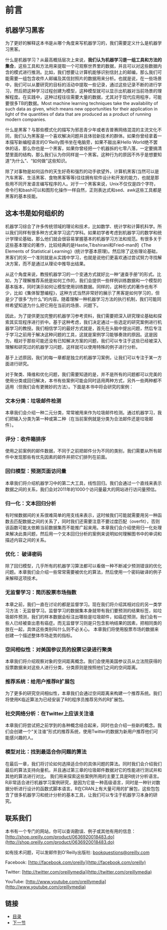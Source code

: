 前言
====================

## 机器学习黑客 ##
为了更好的解释这本书是从哪个角度来写机器学习的，我们需要定义什么是机器学习黑客。

什么是机器学习？从最高概括层次上来说，**我们认为机器学习是一组工具和方法的集合**，这些工具和方法用来提取一个可观察世界里的数据，并且可以对这些数据内含的模式进行推测。比如，我们想要让计算机能够识别信封上的邮编，那么我们可能需要一组包含收件人邮编及其信封照片的数据用来分析。也就是说，在一些场景中，我们可以从要研究的目标的活动中提取一些记录，通过这些记录不断的进行学习，然后把这种学习过程创建为模型，这种模型就可以显示出机器对当前场景的理解程度。在实践中，这种过程往往需要大量的数据，尤其对于现代应用程序，可能要很多TB的数据。Most machine learning techniques take the availability of such data as given, which means new opportunities for their application in light of the quantities of data that are produced as a product of running modern companies.

什么是黑客？与那些模式化的描写为邪恶青少年或者吉普赛网络混混的主流文化不同，我们认为黑客是一个喜欢解决问题并且体验新技术的群体。如果你曾经拿着一本描写新编程语言的O'Reilly图书坐在电脑旁，如果不敲出来Hello World绝不罢休的话，那么你也是一个黑客，如果你曾经把一个机器拆的七零八落，一定要搞清楚里面的结构，那么我们认为你同样是一个黑客。这种行为的原因不外乎是想要知道“为什么”、“如何做”这些知识。

除了对事物是如何运作的天生好奇和强烈的动手欲望外，计算机黑客(当然可以是汽车黑客、生活黑客、食物黑客等等)往往拥有软件设计和开发的能力，也就是那些用不同开发语言编写程序的人。对于一个黑客来说，Unix不仅仅是四个字符，命令行和bash可以和图形化操作一样自然，正则表达式和sed、awk这些工具都是黑客的基本技能。

## 这本书是如何组织的 ##
机器学习综合了许多传统领域的理论和技术，比如数学、统计学和计算机科学。所以我们同样有很多种方式来学习这门学科。如果初学者考虑到机器学习的数学和统计学理论基础，那么他们就会很容易掌握基本的机器学习方法和规范。有很多关于这些基本理论的著作，比较经典的是Hastie,Tibshirani和Fried-man的《The Elements of Statistical Learning》(统计学基本原理)。然后除了这些理论基础，黑客们的另一个准则就是从实践中学习，也就是说他们更喜欢通过尝试努力寻找解决方案，而不是通过从理论中推导出结果。

从这个角度来说，教授机器学习的一个变通方式就好比一种“速查手册”的形式。比如，为了理解推荐系统是如何工作的，我们会提供一些样例训练数据和一个模型的基本版本，同时演示如何让模型使用训练数据。同样的，这种形式的著作也有不少，比如《集体智慧编程》，这种方式当然非常好的展示了黑客是如何学习的，但是少了很多“为什么”的内容。随着理解一种机器学习方法的执行机制，我们可能同样希望知道为什么把它用在当前的场景、问题下。

因此，为了提供更加完整的机器学习参考资料，我们需要把深入研究理论基础和探索其实现程序进行折中。基于这种考虑，我们决定通过一些选定的研究案例进行机器学习的教授。我们相信学习的最好方式就是，首先在头脑中提出问题，然后专注于学习之前用于解决这种问题的工具，这就是案例学习能够奏效的原因。这是因为，相对于那些可能还没有已知解决方案的问题，我们可以专注于这些已经被深入理解和研究过的机器学习问题，这样就可以使用特殊的例子进行分析。

基于上述原因，我们的每一章都是独立的机器学习案例，让我们可以专注于某一方面进行研究。

对于聚类、降维和优化问题，我们需要知道的是，并不是所有的问题都可以完美的使用分类或回归解决，本书有些案例可能会同时适用两种方式，另外一些两种都不适用（但我们会有更微妙的方法）。下面是本书中将会研究的案例：

### 文本分类：垃圾邮件检测 ###
本章我们会介绍一种二元分类，常常被用来作为垃圾邮件检测。通过机器学习，我们把输入分类为第一种或第二种（在当前案例就是分类为合法邮件还是垃圾邮件）。

### 评分：收件箱排序 ###
使用之前案例的邮件数据，不同于之前把邮件分为不同的类别，我们需要从所有邮件中发现那些有优先因素的邮件并把它们排列在前面。

### 回归模型：预测页面访问量 ###
本章我们将介绍机器学习中的第二大工具，线性回归。我们会通过一个直线来表示数据之间的关系，我们会对2011年的1000个访问量最大的网站进行访问量预估。

### 归一化：文本回归分析 ###
有时候数据间的关系很难简单的用支线来表示，这时候我们可能就需要用另一种函数去匹配数据之间的关系了，同时我们还需要注意不要过度匹配（overfit），否则该函数可能太依赖当前数据集而不能推广起来用。本章我们会介绍使用归一化处理来解决此类问题，然后用一个文本回归分析的案例来说明如何理解图书中的单词和描述内容之间的关系。

### 优化： 破译密码 ###
除了回归模型，几乎所有的机器学习算法都可以看做一种不断减少预测错误的优化问题。本章我们会介绍一些常常需要被优化的算法，然后使用一个密码破译的例子来解释这项技术。

### 无监督学习：简历股票市场指数 ###
本章之前，我们一直在讨论的都是监督学习。现在我们将介绍其相对应的另一类学习方法：无监督学习。监督学习的数据集本身就带有我们要预测的结果标签，如垃圾邮件预测，我们的样本数据会标注出哪些是垃圾邮件，如癌症预测，我们会有一些人已经被查出患有癌症。而无监督学习则是只包含影响结果的因素，把相同类的放在一起，具体这些类别叫什么则不必关心。
本章我们将使用股票市场的数据来创建一个描述整体市场走势的指标。

### 空间相似性：对美国参议员的投票记录进行聚类 ###
本章我们将介绍观察对象的空间距离概念。我们会使用美国参议员从立法院获得的投票数据来对这些人进行分类，分类原则是按照他们之间的空间距离。

### 推荐系统：给用户推荐R扩展包 ###
为了更多的研究空间相似性，本章我们会通过空间距离来构建一个推荐系统。我们将使用K临近算法为已经安装了R的程序员推荐另外的R扩展包。

### 社交网络分析：在Twitter上应该关注谁 ###
本章我们将尝试把之前学到的各种概念结合起来，同时也会介绍一些新的概念。我们会创建一个“关注谁”形式的推荐系统，使用Twitter的数据为新用户推荐他们可能感兴趣的人。

### 模型对比：找到最适合你问题的算法 ###
在最后一章，我们将讨论如何选择适合你的具体问题的算法。同时我们会介绍我们最后的算法支持向量机，并且通过第三章的垃圾邮件数据对它的性能进行测试并和其他的算法进行对比。
我们用来探索这些案例所用的主要工具是R统计分析语言。R非常适合进行机器学习案例研究，是因为它是一种高级语言，同时是一种针对数据分析进行设计的函数式脚本语言。R在CRAN上有大量可用的扩展包，这些包包含了很多机器学习和统计分析的基本工具，让我们可以专注于机器学习本身的研究。


## 联系我们


本书有一个专门的网站，你可以查询勘误、例子或其他有用的信息：
[http://shop.oreilly.com/product/0636920018483.do](http://shop.oreilly.com/product/0636920018483.do)

如有技术问题，可以发邮件到O'Reilly出版社:
bookquestions@oreilly.com

Facebook: [http://facebook.com/oreilly](http://facebook.com/oreilly)

Twitter: [http://twitter.com/oreillymedia](http://twitter.com/oreillymedia)

YouTube: [http://www.youtube.com/oreillymedia](http://www.youtube.com/oreillymedia)

## 链接 ##
* [目录](<list.md>)
* [下一节](1.0.md)



